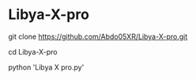 # Libya-X-pro
git clone https://github.com/Abdo05XR/Libya-X-pro.git

cd Libya-X-pro

python 'Libya X pro.py'
